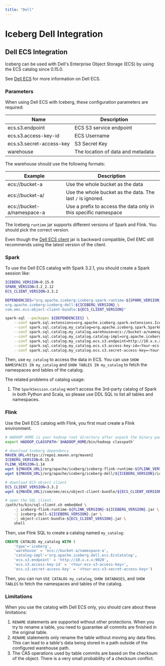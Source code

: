 ```yaml
---
title: "Dell"
---
```

<!--
 - Licensed to the Apache Software Foundation (ASF) under one or more
 - contributor license agreements.  See the NOTICE file distributed with
 - this work for additional information regarding copyright ownership.
 - The ASF licenses this file to You under the Apache License, Version 2.0
 - (the "License"); you may not use this file except in compliance with
 - the License.  You may obtain a copy of the License at
 -
 -   http://www.apache.org/licenses/LICENSE-2.0
 -
 - Unless required by applicable law or agreed to in writing, software
 - distributed under the License is distributed on an "AS IS" BASIS,
 - WITHOUT WARRANTIES OR CONDITIONS OF ANY KIND, either express or implied.
 - See the License for the specific language governing permissions and
 - limitations under the License.
 -->


# Iceberg Dell Integration

## Dell ECS Integration

Iceberg can be used with Dell's Enterprise Object Storage (ECS) by using the ECS catalog since 0.15.0.

See [Dell ECS](https://www.dell.com/en-us/dt/storage/ecs/index.htm) for more information on Dell ECS.

### Parameters

When using Dell ECS with Iceberg, these configuration parameters are required:

| Name                     | Description                       |
| ------------------------ | --------------------------------- |
| ecs.s3.endpoint          | ECS S3 service endpoint           |
| ecs.s3.access-key-id     | ECS Username                      |
| ecs.s3.secret-access-key | S3 Secret Key                     |
| warehouse                | The location of data and metadata |

The warehouse should use the following formats:

| Example                    | Description                                                     |
| -------------------------- | --------------------------------------------------------------- |
| ecs://bucket-a             | Use the whole bucket as the data                                |
| ecs://bucket-a/            | Use the whole bucket as the data. The last `/` is ignored.      |
| ecs://bucket-a/namespace-a | Use a prefix to access the data only in this specific namespace |

The Iceberg `runtime` jar supports different versions of Spark and Flink. You should pick the correct version.

Even though the [Dell ECS client](https://github.com/EMCECS/ecs-object-client-java) jar is backward compatible, Dell EMC still recommends using the latest version of the client.

### Spark

To use the Dell ECS catalog with Spark 3.2.1, you should create a Spark session like:

```bash
ICEBERG_VERSION=0.15.0
SPARK_VERSION=3.2_2.12
ECS_CLIENT_VERSION=3.3.2

DEPENDENCIES="org.apache.iceberg:iceberg-spark-runtime-${SPARK_VERSION}:${ICEBERG_VERSION},\
org.apache.iceberg:iceberg-dell:${ICEBERG_VERSION},\
com.emc.ecs:object-client-bundle:${ECS_CLIENT_VERSION}"

spark-sql --packages ${DEPENDENCIES} \
    --conf spark.sql.extensions=org.apache.iceberg.spark.extensions.IcebergSparkSessionExtensions \
    --conf spark.sql.catalog.my_catalog=org.apache.iceberg.spark.SparkCatalog \
    --conf spark.sql.catalog.my_catalog.warehouse=ecs://bucket-a/namespace-a \
    --conf spark.sql.catalog.my_catalog.catalog-impl=org.apache.iceberg.dell.ecs.EcsCatalog \
    --conf spark.sql.catalog.my_catalog.ecs.s3.endpoint=http://10.x.x.x:9020 \
    --conf spark.sql.catalog.my_catalog.ecs.s3.access-key-id=<Your-ecs-s3-access-key> \
    --conf spark.sql.catalog.my_catalog.ecs.s3.secret-access-key=<Your-ecs-s3-secret-access-key>
```

Then, use `my_catalog` to access the data in ECS. You can use `SHOW NAMESPACES IN my_catalog` and `SHOW TABLES IN my_catalog` to fetch the namespaces and tables of the catalog.

The related problems of catalog usage:

1. The `SparkSession.catalog` won't access the 3rd-party catalog of Spark in both Python and Scala, so please use DDL SQL to list all tables and namespaces.


### Flink

Use the Dell ECS catalog with Flink, you first must create a Flink environment.

```bash
# HADOOP_HOME is your hadoop root directory after unpack the binary package.
export HADOOP_CLASSPATH=`$HADOOP_HOME/bin/hadoop classpath`

# download Iceberg dependency
MAVEN_URL=https://repo1.maven.org/maven2
ICEBERG_VERSION=0.15.0
FLINK_VERSION=1.14
wget ${MAVEN_URL}/org/apache/iceberg/iceberg-flink-runtime-${FLINK_VERSION}/${ICEBERG_VERSION}/iceberg-flink-runtime-${FLINK_VERSION}-${ICEBERG_VERSION}.jar
wget ${MAVEN_URL}/org/apache/iceberg/iceberg-dell/${ICEBERG_VERSION}/iceberg-dell-${ICEBERG_VERSION}.jar

# download ECS object client
ECS_CLIENT_VERSION=3.3.2
wget ${MAVEN_URL}/com/emc/ecs/object-client-bundle/${ECS_CLIENT_VERSION}/object-client-bundle-${ECS_CLIENT_VERSION}.jar

# open the SQL client.
/path/to/bin/sql-client.sh embedded \
    -j iceberg-flink-runtime-${FLINK_VERSION}-${ICEBERG_VERSION}.jar \
    -j iceberg-dell-${ICEBERG_VERSION}.jar \
    -j object-client-bundle-${ECS_CLIENT_VERSION}.jar \
    shell
```

Then, use Flink SQL to create a catalog named `my_catalog`:

```SQL
CREATE CATALOG my_catalog WITH (
    'type'='iceberg',
    'warehouse' = 'ecs://bucket-a/namespace-a',
    'catalog-impl'='org.apache.iceberg.dell.ecs.EcsCatalog',
    'ecs.s3.endpoint' = 'http://10.x.x.x:9020',
    'ecs.s3.access-key-id' = '<Your-ecs-s3-access-key>',
    'ecs.s3.secret-access-key' = '<Your-ecs-s3-secret-access-key>')
```

Then, you can run `USE CATALOG my_catalog`, `SHOW DATABASES`, and `SHOW TABLES` to fetch the namespaces and tables of the catalog.

### Limitations

When you use the catalog with Dell ECS only, you should care about these limitations:

1. `RENAME` statements are supported without other protections. When you try to rename a table, you need to guarantee all commits are finished in the original table.
2. `RENAME` statements only rename the table without moving any data files. This can lead to a table's data being stored in a path outside of the configured warehouse path.
3. The CAS operations used by table commits are based on the checksum of the object. There is a very small probability of a checksum conflict.
